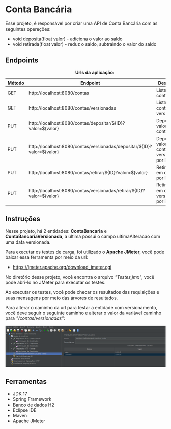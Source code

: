 # Conta Bancária

Esse projeto, é responsável por criar uma API de Conta Bancária com as seguintes opereções:

- void deposita(float valor) - adiciona o valor ao saldo
- void retirada(float valor) - reduz o saldo, subtraindo o valor do saldo

## Endpoints

<table>
<caption><strong>Urls da aplicação:</strong></caption>
  <thead>
    <tr>
      <th>Método</th>
      <th>Endpoint</th>
      <th>Descrição</th>
    </tr>
  </thead>
  <tbody>
    <tr>
      <td>GET</td>
      <td>http://localhost:8080/contas</td>
      <td>Listar contas</td>
    </tr>
    <tr>
      <td>GET</td>
      <td>http://localhost:8080/contas/versionadas</td>
      <td>Listar contas versionadas</td>
    </tr>
    <tr>
      <td>PUT</td>
      <td>http://localhost:8080/contas/depositar/${ID}?valor=${valor}</td>
      <td>Depositar valor em conta por id</td>
    </tr>
    <tr>
      <td>PUT</td>
      <td>http://localhost:8080/contas/versionadas/depositar/${ID}?valor=${valor}</td>
      <td>Depositar valor em conta versionada por id</td>
    </tr>
    <tr>
      <td>PUT</td>
      <td>http://localhost:8080/contas/retirar/${ID}?valor=${valor}</td>
      <td>Retirar valor em conta por id</td>
    </tr>
    <tr>
      <td>PUT</td>
      <td>http://localhost:8080/contas/versionadas/retirar/${ID}?valor=${valor}</td>
      <td>Retirar valor em conta versionada por id</td>
    </tr>
  </tbody>
</table>


## Instruções

Nesse projeto, há 2 entidades: <strong>ContaBancaria</strong> e <strong>ContaBancariaVersionada</strong>, a última possui o campo ultimaAlteracao com uma data versionada.

Para executar os testes de carga, foi utilizado o <strong>Apache JMeter</strong>, você pode baixar essa ferramenta por meio da url:

- https://jmeter.apache.org/download_jmeter.cgi

No diretório desse projeto, você encontra o arquivo <em>"Testes,jmx"</em>, você pode abri-lo no JMeter para executar os testes.

Ao executar os testes, você pode checar os resultados das requisições e suas mensagens por meio das árvores de resultados.

Para alterar o caminho da url para testar a entidade com versionamento, você deve seguir o seguinte caminho e alterar o valor da variável caminho para <em>"/contas/versionadas"</em>:

<img src="https://github.com/maylajamile/github-images/blob/041414446d872b86a4a95f58696d7142d7b2046f/image.png" alt="Imagem Plano de Testes JMeter">

## Ferramentas

- JDK 17
- Spring Framework
- Banco de dados H2
- Eclipse IDE
- Maven
- Apache JMeter







